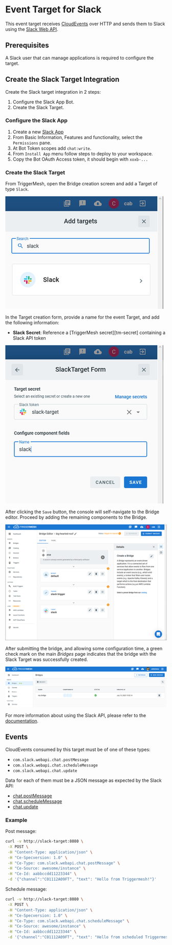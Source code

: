 # Event Target for Slack

This event target receives [CloudEvents][ce] over HTTP and sends them to Slack using the  [Slack Web API][slack-web-api].

## Prerequisites

A Slack user that can manage applications is required to configure the target.

## Create the Slack Target Integration

Create the Slack target integration in 2 steps:

1. Configure the Slack App Bot.
2. Create the Slack Target.

### Configure the Slack App

1. Create a new [Slack App][slack-apps]
2. From Basic Information, Features and functionality, select the `Permissions` pane.
3. At Bot Token scopes add `chat:write`.
4. From `Install App` menu follow steps to deploy to your workspace.
6. Copy the Bot OAuth Access token, it should begin with `xoxb-...`

### Create the Slack Target

From TriggerMesh, open the Bridge creation screen and add a Target of type `Slack`.

![Adding a Slack Target](../images/slack-target/bridge-create-1.png)

In the Target creation form, provide a name for the event Target, and add the following information:

* **Slack Secret**: Reference a [TriggerMesh secret][tm-secret] containing a Slack API token

![Slack Target form](../images/slack-target/bridge-create-2.png)

After clicking the `Save` button, the console will self-navigate to the Bridge editor. Proceed by adding the remaining components to the Bridge.

![Bridge overview](../images/slack-target/bridge-create-3.png)

After submitting the bridge, and allowing some configuration time, a green check mark on the main _Bridges_ page indicates that the bridge with the Slack Target was successfully created.

![Bridge status](../images/bridge-status-green.png)

For more information about using the Slack API, please refer to the [documentation][slack-web-api].

## Events

CloudEvents consumed by this target must be of one of these types:

- `com.slack.webapi.chat.postMessage`
- `com.slack.webapi.chat.scheduleMessage`
- `com.slack.webapi.chat.update`

Data for each of them must be a JSON message as expected by the Slack API:

- [chat.postMessage][chat.postMessage]
- [chat.scheduleMessage][chat.scheduleMessage]
- [chat.update][chat.update]

### Example

Post message:

```sh
curl -v http://slack-target:8080 \
 -X POST \
 -H "Content-Type: application/json" \
 -H "Ce-Specversion: 1.0" \
 -H "Ce-Type: com.slack.webapi.chat.postMessage" \
 -H "Ce-Source: awesome/instance" \
 -H "Ce-Id: aabbccdd11223344" \
 -d '{"channel":"C01112A09FT", "text": "Hello from Triggermesh!"}'
```

Schedule message:

```sh
curl -v http://slack-target:8080 \
 -X POST \
 -H "Content-Type: application/json" \
 -H "Ce-Specversion: 1.0" \
 -H "Ce-Type: com.slack.webapi.chat.scheduleMessage" \
 -H "Ce-Source: awesome/instance" \
 -H "Ce-Id: aabbccdd11223344" \
 -d '{"channel":"C01112A09FT", "text": "Hello from scheduled Triggermesh!", "post_at": 1593430770}'
```

[ce]: https://cloudevents.io/
[slack-web-api]: https://api.slack.com/web
[slack-apps]: https://api.slack.com/apps

[chat.postMessage]: https://api.slack.com/methods/chat.postMessage
[chat.scheduleMessage]: https://api.slack.com/methods/chat.scheduleMessage
[chat.update]:  https://api.slack.com/methods/chat.update
